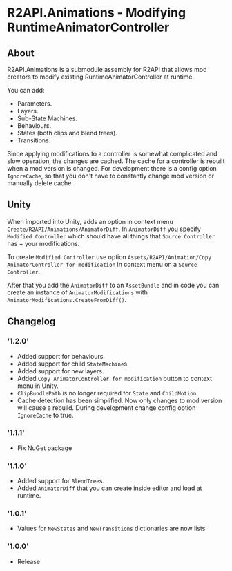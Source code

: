 # R2API.Animations - Modifying RuntimeAnimatorController

## About

R2API.Animations is a submodule assembly for R2API that allows mod creators to modify existing RuntimeAnimatorController at runtime. 

You can add:
* Parameters.
* Layers.
* Sub-State Machines.
* Behaviours.
* States (both clips and blend trees).
* Transitions.

Since applying modifications to a controller is somewhat complicated and slow operation, the changes are cached.
The cache for a controller is rebuilt when a mod version is changed.
For development there is a config option `IgnoreCache`, so that you don't have to constantly change mod version or manually delete cache.

## Unity

When imported into Unity, adds an option in context menu `Create/R2API/Animations/AnimatorDiff`. In `AnimatorDiff` you specify `Modified Controller` which should have all things that `Source Controller` has + your modifications.

To create `Modified Controller` use option `Assets/R2API/Animation/Copy AnimatorController for modification` in context menu on a `Source Controller`.

After that you add the `AnimatorDiff` to an `AssetBundle` and in code you can create an instance of `AnimatorModifications` with `AnimatorModifications.CreateFromDiff()`.

## Changelog
### '1.2.0'
* Added support for behaviours.
* Added support for child `StateMachine`s.
* Added support for new layers.
* Added `Copy AnimatorController for modification` button to context menu in Unity.
* `ClipBundlePath` is no longer required for `State` and `ChildMotion`.
* Cache detection has been simplified. Now only changes to mod version will cause a rebuild. During development change config option `IgnoreCache` to true.

### '1.1.1'
* Fix NuGet package

### '1.1.0'
* Added support for `BlendTree`s.
* Added `AnimatorDiff` that you can create inside editor and load at runtime.

### '1.0.1'
* Values for `NewStates` and `NewTransitions` dictionaries are now lists

### '1.0.0'
* Release
